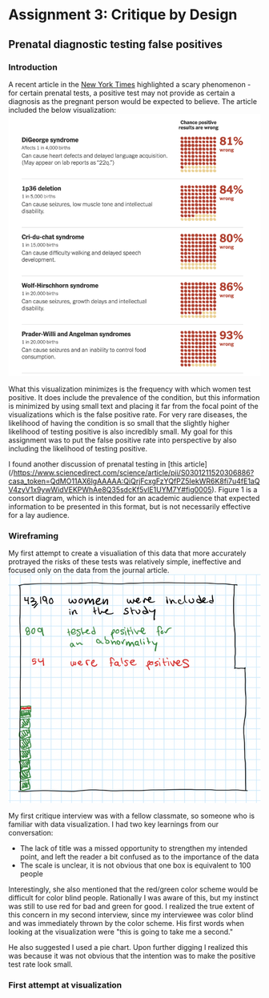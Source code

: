 # Assignment 3: Critique by Design
## Prenatal diagnostic testing false positives

### Introduction
A recent article in the [New York Times](/https://www.nytimes.com/2022/01/01/upshot/pregnancy-birth-genetic-testing.html) highlighted a scary phenomenon - for certain prenatal tests, a positive test may not provide as certain a diagnosis as the pregnant person would be expected to believe.  The article included the below visualization:
![New York Times visualization](NYT-falsepositives.png)

What this visualization minimizes is the frequency with which women test positive.  It does include the prevalence of the condition, but this information is minimized by using small text and placing it far from the focal point of the visualizations which is the false positive rate.  For very rare diseases, the likelihood of having the condition is so small
that the slightly higher likelihood of testing positive is also incredibly small.  My goal for this assignment was to put the false positive rate into perspective by also including the likelihood of testing positive.

I found another discussion of prenatal testing in [this article] (/https://www.sciencedirect.com/science/article/pii/S0301211520306886?casa_token=QdMO11AX6lgAAAAA:QiQrjFcxgFzYQfPZ5IekWR6K8fi7u4fE1aQV4zyV1x9ywWidVEKPWhAe8Q35sdcKf5vlE1UYM7Y#fig0005).  Figure 1 is a consort diagram, which is intended for an academic audience that expected information to be presented in this format, but is not necessarily effective for a lay audience.  


### Wireframing
My first attempt to create a visualiation of this data that more accurately protrayed the risks of these tests was relatively simple, ineffective and focused only on the data from the journal article.
![wireframe](wireframing.png)

My first critique interview was with a fellow classmate, so someone who is familiar with data visualization.  I had two key learnings from our conversation:
- The lack of title was a missed opportunity to strengthen my intended point, and left the reader a bit confused as to the importance of the data
- The scale is unclear, it is not obvious that one box is equivalent to 100 people

Interestingly, she also mentioned that the red/green color scheme would be difficult for color blind people.  Rationally I was aware of this, but my instinct was still to use red for bad and green for good.  I realized the true extent of this concern in my second interview, since my interviewee was color blind and was immediately thrown by the color scheme.  His first words when looking at the visualization were "this is going to take me a second."

He also suggested I used a pie chart.  Upon further digging I realized this was because it was not obvious that the intention was to make the positive test rate look small.

### First attempt at visualization
<div class="flourish-embed flourish-chart" data-src="visualisation/8624951"><script src="https://public.flourish.studio/resources/embed.js"></script></div>
